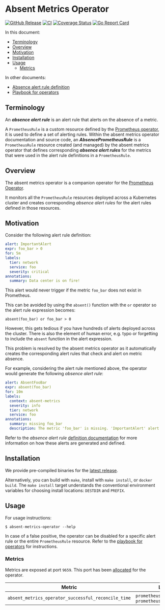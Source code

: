# Absent Metrics Operator

[![GitHub Release](https://img.shields.io/github/v/release/sapcc/absent-metrics-operator)](https://github.com/sapcc/absent-metrics-operator/releases/latest)
[![CI](https://github.com/sapcc/absent-metrics-operator/actions/workflows/ci.yaml/badge.svg)](https://github.com/sapcc/absent-metrics-operator/actions/workflows/ci.yaml)
[![Coverage Status](https://coveralls.io/repos/github/sapcc/absent-metrics-operator/badge.svg?branch=master)](https://coveralls.io/github/sapcc/absent-metrics-operator?branch=master)
[![Go Report Card](https://goreportcard.com/badge/github.com/sapcc/absent-metrics-operator)](https://goreportcard.com/report/github.com/sapcc/absent-metrics-operator)

In this document:

- [Terminology](#terminology)
- [Overview](#overview)
- [Motivation](#motivation)
- [Installation](#installation)
- [Usage](#usage)
  - [Metrics](#metrics)

In other documents:

- [Absence alert rule definition](./doc/absence-alert-rule-definition.md)
- [Playbook for operators](./doc/playbook.md)

## Terminology

An **_absence alert rule_** is an alert rule that alerts on the absence of a metric.

A `PrometheusRule` is a custom resource defined by the [Prometheus
operator](prometheus-operator), it is used to define a set of alerting rules. Within the
absent metrics operator documentation and source code, an **_AbsencePrometheusRule_** is a
`PrometheusRule` resource created (and managed) by the absent metrics operator that
defines corresponding **_absence alert rules_** for the metrics that were used in the
alert rule definitions in a `PrometheusRule`.

## Overview

The absent metrics operator is a companion operator for the [Prometheus
Operator][prometheus-operator].

It monitors all the `PrometheusRule` resources deployed across a
Kubernetes cluster and creates corresponding _absence alert rules_ for
the alert rules defined in those resources.

## Motivation

Consider the following alert rule definition:

```yaml
alert: ImportantAlert
expr: foo_bar > 0
for: 5m
labels:
  tier: network
  service: foo
  severity: critical
annotations:
  summary: Data center is on fire!
```

This alert would never trigger if the metric `foo_bar` does not exist in
Prometheus.

This can be avoided by using the `absent()` function with the `or` operator so
the alert rule expression becomes:

```
absent(foo_bar) or foo_bar > 0
```

However, this gets tedious if you have hundreds of alerts deployed across the cluster.
There is also the element of human error, e.g. typo or forgetting to include
the `absent` function in the alert expression.

This problem is resolved by the absent metrics operator as it automatically creates the
corresponding alert rules that check and alert on metric absence.

For example, considering the alert rule mentioned above, the operator would generate the following _absence alert rule_:

```yaml
alert: AbsentFooBar
expr: absent(foo_bar)
for: 10m
labels:
  context: absent-metrics
  severity: info
  tier: network
  service: foo
annotations:
  summary: missing foo_bar
  description: The metric 'foo_bar' is missing. 'ImportantAlert' alert using it may not fire as intended.
```

Refer to the _absence alert rule_ [definition
documentation](./doc/absence-alert-rule-definition.md) for more information on how these
alerts are generated and defined.

## Installation

We provide pre-compiled binaries for the [latest release](https://github.com/sapcc/absent-metrics-operator/releases/latest).

Alternatively, you can build with `make`, install with `make install`, or `docker build`.
The `make install` target understands the conventional environment variables for choosing
install locations: `DESTDIR` and `PREFIX`.

## Usage

For usage instructions:

```
$ absent-metrics-operator --help
```

In case of a false positive, the operator can be disabled for a specific alert rule or the
entire `PrometheusRule` resource. Refer to the [playbook for operators](./doc/playbook.md#disable-the-operator)
for instructions.

### Metrics

Metrics are exposed at port `9659`. This port has been
[allocated](https://github.com/prometheus/prometheus/wiki/Default-port-allocations)
for the operator.

| Metric                                              | Labels                                            |
| --------------------------------------------------- | ------------------------------------------------- |
| `absent_metrics_operator_successful_reconcile_time` | `prometheusrule_namespace`, `prometheusrule_name` |

[prometheus-operator]: https://github.com/prometheus-operator/prometheus-operator
